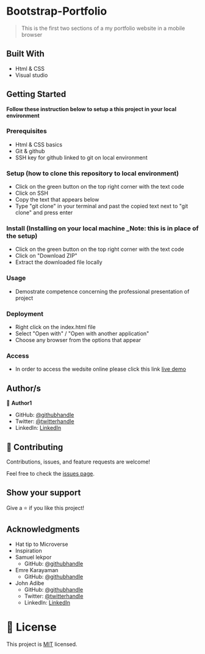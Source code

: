 # Bootstrap-Portfolio

> This is the first two sections of a my portfolio website in a mobile browser

## Built With

- Html & CSS
- Visual studio

## Getting Started

**Follow these instruction below to setup a this project in your local environment**

### Prerequisites

- Html & CSS basics
- Git & github
- SSH key for github linked to git on local environment

### Setup (how to clone this repository to local environment)

- Click on the green button on the top right corner with the text code
- Click on SSH
- Copy the text that appears below 
- Type "git clone" in your terminal and past the copied text next to "git clone" and press enter

### Install (Installing on your local machine _Note: this is in place of the setup)

- Click on the green button on the top right corner with the text code
- Click on "Download ZIP"
- Extract the downloaded file locally

### Usage

- Demostrate competence concerning the professional presentation of project

### Deployment
- Right click on the index.html file
- Select "Open with" / "Open with another application"
- Choose any browser from the options that appear

### Access
- In order to access the wedsite online please click this link [live demo](https://daron976.github.io/portfolio/) 

## Author/s

👤 **Author1**

- GitHub: [@githubhandle](https://github.com/Daron976)
- Twitter: [@twitterhandle](https://twitter.com/WiafeDaron)
- LinkedIn: [LinkedIn](https://www.linkedin.com/in/daron-wiafe-1b88141a6/)

## 🤝 Contributing

Contributions, issues, and feature requests are welcome!

Feel free to check the [issues page](https://github.com/Daron976/Hello-world/issues). 

## Show your support

Give a ⭐️ if you like this project!

## Acknowledgments

- Hat tip to Microverse 
- Inspiration
- Samuel lekpor 
    - GitHub: [@githubhandle](https://github.com/Samuellekpor)
- Emre Karayaman
    - GitHub: [@githubhandle](https://github.com/karayamanemre)
- John Adibe
    - GitHub: [@githubhandle](https://github.com/Johnadibe)
    - Twitter: [@twitterhandle](https://twitter.com/JohnAdibe2/)
    - LinkedIn: [LinkedIn](https://www.linkedin.com/in/john-adibe-400b36166/)

# 📝 License

This project is [MIT](./LICENSE) licensed.
